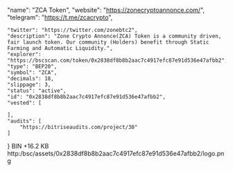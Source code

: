 "name": "ZCA Token",
    "website": "https://zonecryptoannonce.com/",
    "telegram": "https://t.me/zcacrypto",

    "twitter": "https://twitter.com/zonebtc2",
    "description": "Zone Crypto Annonce(ZCA) Token is a community driven, fair launch token. Our community (Holders) benefit through Static Farming and Automatic Liquidity.",
    "explorer": "https://bscscan.com/token/0x2838df8b8b2aac7c4917efc87e91d536e47afbb2",
    "type": "BEP20",
    "symbol": "ZCA",
    "decimals": 18,
    "slippage": 3,
    "status": "active",
    "id": "0x2838df8b8b2aac7c4917efc87e91d536e47afbb2",
    "vested": [

    ],
    "audits": [
        "https://bitriseaudits.com/project/30"
    ]
}
 BIN +16.2 KB http:/bsc/assets/0x2838df8b8b2aac7c4917efc87e91d536e47afbb2/logo.png 
